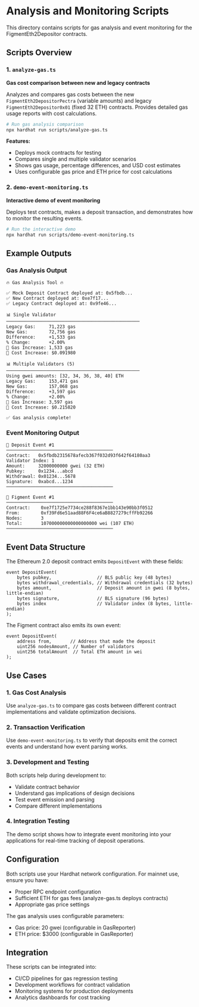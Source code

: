 # Analysis and Monitoring Scripts

This directory contains scripts for gas analysis and event monitoring for the FigmentEth2Depositor contracts.

## Scripts Overview

### 1. `analyze-gas.ts`
**Gas cost comparison between new and legacy contracts**

Analyzes and compares gas costs between the new `FigmentEth2DepositorPectra` (variable amounts) and legacy `FigmentEth2Depositor0x01` (fixed 32 ETH) contracts. Provides detailed gas usage reports with cost calculations.

```bash
# Run gas analysis comparison
npx hardhat run scripts/analyze-gas.ts
```

**Features:**
- Deploys mock contracts for testing
- Compares single and multiple validator scenarios
- Shows gas usage, percentage differences, and USD cost estimates
- Uses configurable gas price and ETH price for cost calculations

### 2. `demo-event-monitoring.ts`
**Interactive demo of event monitoring**

Deploys test contracts, makes a deposit transaction, and demonstrates how to monitor the resulting events.

```bash
# Run the interactive demo
npx hardhat run scripts/demo-event-monitoring.ts
```

## Example Outputs

### Gas Analysis Output
```
🔥 Gas Analysis Tool 🔥

✅ Mock Deposit Contract deployed at: 0x5fbdb...
✅ New Contract deployed at: 0xe7f17...
✅ Legacy Contract deployed at: 0x9fe46...

📊 Single Validator
──────────────────────────────────────────────────
Legacy Gas:     71,223 gas
New Gas:        72,756 gas
Difference:     +1,533 gas
% Change:       +2.00%
🔴 Gas Increase: 1,533 gas
💸 Cost Increase: $0.091980

📊 Multiple Validators (5)
──────────────────────────────────────────────────
Using gwei amounts: [32, 34, 36, 38, 40] ETH
Legacy Gas:     153,471 gas
New Gas:        157,068 gas
Difference:     +3,597 gas
% Change:       +2.00%
🔴 Gas Increase: 3,597 gas
💸 Cost Increase: $0.215820

✅ Gas analysis complete!
```

### Event Monitoring Output
```
🔸 Deposit Event #1
────────────────────────────────────────
Contract:   0x5fbdb2315678afecb367f032d93f642f64180aa3
Validator Index: 1
Amount:     32000000000 gwei (32 ETH)
Pubkey:     0x1234...abcd
Withdrawal: 0x01234...5678
Signature:  0xabcd...1234
────────────────────────────────────────

🔸 Figment Event #1
────────────────────────────────────────
Contract:    0xe7f1725e7734ce288f8367e1bb143e90bb3f0512
From:        0xf39Fd6e51aad88F6F4ce6aB8827279cffFb92266
Nodes:       3
Total:       107000000000000000000 wei (107 ETH)
────────────────────────────────────────
```

## Event Data Structure

The Ethereum 2.0 deposit contract emits `DepositEvent` with these fields:

```solidity
event DepositEvent(
    bytes pubkey,                 // BLS public key (48 bytes)
    bytes withdrawal_credentials, // Withdrawal credentials (32 bytes)
    bytes amount,                 // Deposit amount in gwei (8 bytes, little-endian)
    bytes signature,              // BLS signature (96 bytes)
    bytes index                   // Validator index (8 bytes, little-endian)
);
```

The Figment contract also emits its own event:

```solidity
event DepositEvent(
    address from,       // Address that made the deposit
    uint256 nodesAmount, // Number of validators
    uint256 totalAmount  // Total ETH amount in wei
);
```

## Use Cases

### 1. **Gas Cost Analysis**
Use `analyze-gas.ts` to compare gas costs between different contract implementations and validate optimization decisions.

### 2. **Transaction Verification**
Use `demo-event-monitoring.ts` to verify that deposits emit the correct events and understand how event parsing works.

### 3. **Development and Testing**
Both scripts help during development to:
- Validate contract behavior
- Understand gas implications of design decisions
- Test event emission and parsing
- Compare different implementations

### 4. **Integration Testing**
The demo script shows how to integrate event monitoring into your applications for real-time tracking of deposit operations.

## Configuration

Both scripts use your Hardhat network configuration. For mainnet use, ensure you have:
- Proper RPC endpoint configuration
- Sufficient ETH for gas fees (analyze-gas.ts deploys contracts)
- Appropriate gas price settings

The gas analysis uses configurable parameters:
- Gas price: 20 gwei (configurable in GasReporter)
- ETH price: $3000 (configurable in GasReporter)

## Integration

These scripts can be integrated into:
- CI/CD pipelines for gas regression testing
- Development workflows for contract validation
- Monitoring systems for production deployments
- Analytics dashboards for cost tracking
